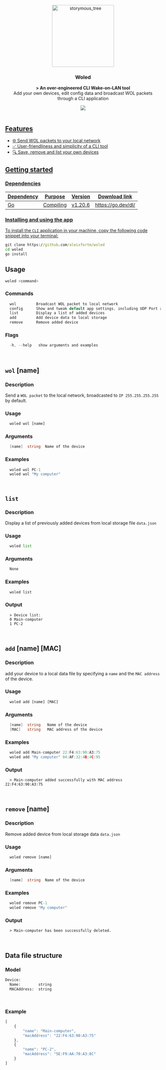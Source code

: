<p align="center">
  <img src="https://github.com/aleixfortm/gowol/assets/95043218/1bce0a50-3bdb-42ef-82c5-ce158e18938f" alt="storymous_tree" width="200" height="auto">
</p>



### **<p align="center">Woled</p>**


<p align="center"><strong>> An over-engineered CLI Wake-on-LAN tool</strong><br>Add your own devices, edit config data and broadcast WOL packets through a CLI application</p>

<div align="center">
  <a href="https://skillicons.dev">
    <img src="https://skillicons.dev/icons?i=go" /
  </a>
</div>


<br>

## Features
* 🌐 Send WOL packets to your local network
* ✅ User-friendliness and simplicity of a CLI tool
* 🔍 Save, remove and list your own devices


## Getting started 
### Dependencies
| Dependency       | Purpose                 | Version                    | Download link         |
|------------------|-------------------------|----------------------------| ----------------------|
| Go               |  Compiling              | v1.20.6                    | https://go.dev/dl/    |

### Installing and using the app
To install the <code>CLI</code> application in your machine, copy the following code snippet into your terminal:

```cmd
git clone https://github.com/aleixfortm/woled
cd woled
go install
```

## Usage
```go
woled <command>
```

### Commands
```go
  wol         Broadcast WOL packet to local network
  config      Show and tweak default app settings, including UDP Port and broadcast IP address
  list        Display a list of added devices
  add         Add device data to local storage
  remove      Remove added device
```

### Flags
```go
  -h, --help   show arguments and examples
```

<br>

## <code>wol</code> [name]
### <strong>Description</strong>
Send a <code>WOL packet</code> to the local network, broadcasted to <code>IP 255.255.255.255</code> by default.

### <strong>Usage</strong>
```python
  woled wol [name]
```
### <strong>Arguments</strong>
```go
  [name]  string  Name of the device
```
### <strong>Examples</strong>
```go
  woled wol PC-1
  woled wol "My computer"
```

<br>

## <code>list</code>
### <strong>Description</strong>
Display a list of previously added devices from local storage file <code>data.json</code>

### <strong>Usage</strong>
```python
  woled list
```
### <strong>Arguments</strong>
```go
  None
```
### <strong>Examples</strong>
```go
  woled list
```
### <strong>Output</strong>
```
  > Device list:
  0 Main-computer
  1 PC-2
```

<br>

## <code>add</code> [name] [MAC]
### <strong>Description</strong>
add your device to a local data file by specifying a <code>name</code> and the <code>MAC address</code> of the device.

### <strong>Usage</strong>
```python
  woled add [name] [MAC]
```
### <strong>Arguments</strong>
```go
  [name]  string   Name of the device
  [MAC]   string   MAC address of the device
```
### <strong>Examples</strong>
```go
  woled add Main-computer 22:F4:63:90:A3:75
  woled add "My computer" 04:AF:32:4B:4C:95
```
### <strong>Output</strong>
```
  > Main-computer added successfully with MAC address 22:F4:63:90:A3:75
```

<br>

## <code>remove</code> [name]
### <strong>Description</strong>
Remove added device from local storage data <code>data.json</code>

### <strong>Usage</strong>
```python
  woled remove [name]
```
### <strong>Arguments</strong>
```go
  [name]  string  Name of the device
```
### <strong>Examples</strong>
```go
  woled remove PC-1
  woled remove "My computer"
```

### <strong>Output</strong>
```
  > Main-computer has been successfully deleted.
```

<br>


## Data file structure
### Model
```Python
Device:
  Name:        string
  MACAddress:  string
```

<br>

### Example
```js
[
    {
        "name": "Main-computer",
        "macAddress": "22:F4:63:90:A3:75"
    },
    {
        "name": "PC-2",
        "macAddress": "5E:F9:AA:70:A3:8C"
    }
]
```
